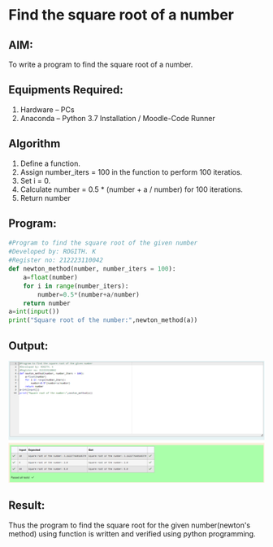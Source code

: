 # Find the square root of a number

## AIM:
To write a program to find the square root of a number.

## Equipments Required:
1. Hardware – PCs
2. Anaconda – Python 3.7 Installation / Moodle-Code Runner

## Algorithm
1. Define a function.
2. Assign number_iters = 100 in the function to perform 100 iteratios.
3. Set i = 0.
4. Calculate  number = 0.5 * (number + a / number) for 100 iterations.
5. Return number

## Program:
```python
#Program to find the square root of the given number
#Developed by: ROGITH. K
#Register no: 212223110042
def newton_method(number, number_iters = 100):
    a=float(number)
    for i in range(number_iters):
        number=0.5*(number+a/number)
    return number
a=int(input())
print("Square root of the number:",newton_method(a))
```
## Output:
![alt text](<Screenshot 2024-04-08 222331.png>)


## Result:
Thus the program to find the square root for the given number(newton's method) using function is written and verified using python programming.
